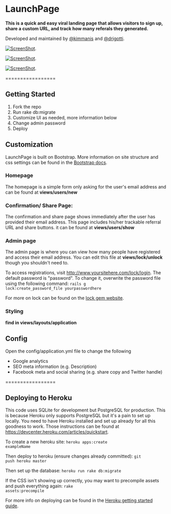 # LaunchPage
**This is a quick and easy viral landing page that allows visitors to sign up, share a custom URL, and track how many referals they generated.**

Developed and maintained by [@kimmanis](https://twitter.com/kimmanis) and [@drigotti](https://twitter.com/drigotti).





[![ScreenShot](http://i.imgur.com/Jmw8MkK.jpg)](http://www.pressrm.com).

[![ScreenShot](http://i.imgur.com/Kc9SIwf.png)](http://www.pressrm.com).

[![ScreenShot](http://i.imgur.com/9QQMmCb.png)](http://www.pressrm.com).

=================

## Getting Started
1. Fork the repo
2. Run rake db:migrate
3. Customize UI as needed, more information below
4. Change admin password
5. Deploy

## Customization
LaunchPage is built on Bootstrap. More information on site structure and css settings can be found in the [ Bootstrap docs](http://getbootstrap.com/css/).

### Homepage
The homepage is a simple form only asking for the user's email address and can be found at **views/users/new**

### Confirmation/ Share Page:
The confirmation and share page shows immediately after the user has provided their email address. This page includes his/her trackable referral URL and share buttons. it can be found at **views/users/show**

### Admin page
The admin page is where you can view how many people have registered and access their email address. You can edit this file at **views/lock/unlock** though you shouldn't need to.

To access registrations, visit http://www.yoursitehere.com/lock/login. The default password is "password". To change it, overwrite the password file using the following command:
     <code>rails g lock:create_password_file yourpasswordhere</code>

For more on lock can be found on the [lock gem website](http://www.cowboycoded.com/2011/04/11/lock-down-a-rails-3-app-with-a-single-password-using-lock/).

### Styling
**find in views/layouts/application**

## Config
Open the config/application.yml file to change the following 
- Google analytics 
- SEO meta information (e.g. Description)
- Facebook meta and social sharing (e.g. share copy and Twitter handle)

=================

## Deploying to Heroku
This code uses SQLite for development but PostgreSQL for production. This is because Heroku only supports PostgreSQL but it's a pain to set up locally. You need to have Heroku installed and set up already for all this goodness to work. Those instructions can be found at https://devcenter.heroku.com/articles/quickstart.

To create a new heroku site: <code>heroku apps:create exampleName</code>

Then deploy to heroku (ensure changes already committed): <code>git push heroku master</code>

Then set up the database: <code>heroku run rake db:migrate</code>

If the CSS isn't showing up correctly, you may want to precompile assets and push everything again: <code>rake assets:precompile</code>

For more info on deploying can be found in the [Heroku getting started guide](https://devcenter.heroku.com/articles/rails3).

